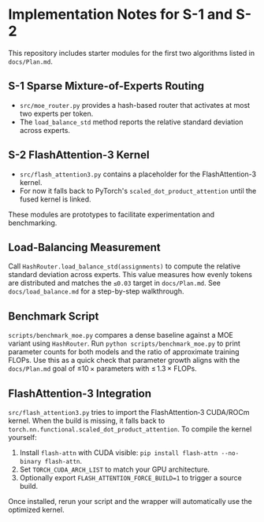 # Implementation Notes for S-1 and S-2

This repository includes starter modules for the first two algorithms listed in `docs/Plan.md`.

## S-1 Sparse Mixture-of-Experts Routing

- `src/moe_router.py` provides a hash-based router that activates at most two experts per token.
- The `load_balance_std` method reports the relative standard deviation across experts.

## S-2 FlashAttention-3 Kernel

- `src/flash_attention3.py` contains a placeholder for the FlashAttention-3 kernel.
- For now it falls back to PyTorch's `scaled_dot_product_attention` until the fused kernel is linked.

These modules are prototypes to facilitate experimentation and benchmarking.

## Load-Balancing Measurement

Call `HashRouter.load_balance_std(assignments)` to compute the relative standard deviation across experts.
This value measures how evenly tokens are distributed and matches the `≤0.03` target in `docs/Plan.md`.
See `docs/load_balance.md` for a step-by-step walkthrough.

## Benchmark Script

`scripts/benchmark_moe.py` compares a dense baseline against a MOE variant using `HashRouter`.
Run `python scripts/benchmark_moe.py` to print parameter counts for both models and
the ratio of approximate training FLOPs. Use this as a quick check that parameter
growth aligns with the `docs/Plan.md` goal of ≤10 × parameters with ≤ 1.3 × FLOPs.

## FlashAttention-3 Integration

`src/flash_attention3.py` tries to import the FlashAttention‑3 CUDA/ROCm kernel.
When the build is missing, it falls back to `torch.nn.functional.scaled_dot_product_attention`.
To compile the kernel yourself:

1. Install `flash-attn` with CUDA visible: `pip install flash-attn --no-binary flash-attn`.
2. Set `TORCH_CUDA_ARCH_LIST` to match your GPU architecture.
3. Optionally export `FLASH_ATTENTION_FORCE_BUILD=1` to trigger a source build.

Once installed, rerun your script and the wrapper will automatically use the optimized kernel.
